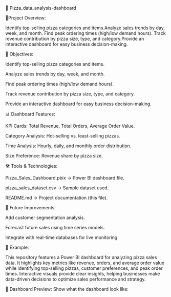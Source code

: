 🍕 Pizza_data_analysis-dashboard

📌Project Overview:

   Identify top-selling pizza categories and items.Analyze sales trends by day, week, and month. Find peak ordering times (high/low demand hours).
   Track revenue contribution by pizza size, type, and category.Provide an interactive dashboard for easy business decision-making.

   
🎯 Objectives:

   Identify top-selling pizza categories and items.
   
   Analyze sales trends by day, week, and month.
   
   Find peak ordering times (high/low demand hours).
   
   Track revenue contribution by pizza size, type, and category.
   
   Provide an interactive dashboard for easy business decision-making.

   
📊 Dashboard Features:

   KPI Cards: Total Revenue, Total Orders, Average Order Value.
   
   Category Analysis: Hot-selling vs. least-selling pizzas.
   
   Time Analysis: Hourly, daily, and monthly order distribution.
   
   Size Preference: Revenue share by pizza size.
   
🛠️ Tools & Technologies:

   Pizza_Sales_Dashboard.pbix → Power BI dashboard file.
   
   pizza_sales_dataset.csv → Sample dataset used.
   
   README.md → Project documentation (this file).
   
🔮 Future Improvements:

   Add customer segmentation analysis.
   
   Forecast future sales using time series models.
   
   Integrate with real-time databases for live monitoring
   
🤝 Example:

   This repository features a Power BI dashboard for analyzing pizza sales data. It highlights key metrics like revenue, orders, and average order value while            identifying top-selling pizzas, customer preferences, and peak order times. Interactive visuals provide clear insights, helping businesses make data-driven 
   decisions to optimize sales performance and strategy.
   
📸 Dashboard Preview:
    Show what the dashboard look like:
